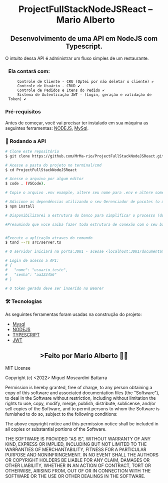 <h1 align="center" style="padding-left:10px;">  ProjectFullStackNodeJSReact – Mario Alberto</h1>

<h2 align="center">Desenvolvimento de uma API em NodeJS com Typescript.</h2>
<p>O intuito dessa API é administrar um fluxo simples de um restaurante.</p>
<div style="padding-left:10px;">
    <h3>Ela contará com:</h3>
    
        Controle de Cliente - CRU (Optei por não deletar o cliente) ✔️ 
        Controle de Usuário - CRUD ✔️
        Controle de Pedidos e Itens do Pedido ✔️ 
        Sistema de Autenticação JWT - (Login, geração e validação de Token) ✔️
</div>


### Pré-requisitos
Antes de começar, você vai precisar ter instalado em sua máquina as seguintes ferramentas:
[NODEJS](https://nodejs.org/en/download/current), [MySql](https://www.mysql.com).

### 🎲 Rodando a API

```bash
# Clone este repositório
$ git clone https://github.com/MrMa-rio/ProjectFullStackNodeJSReact.git

# Acesse a pasta do projeto no terminal/cmd
$ cd ProjectFullStackNodeJSReact

# Acesse o arquivo por algum editor
$ code . (VSCode).

# Copie o arquivo .env example, altere seu nome para .env e altere somente os dados do banco de dados referente ao que você irá utilizar.

# Adicione as dependências utilizando o seu Gerenciador de pacotes (o meu é o NPM)
$ npm install

# Disponibilizarei a estrutura do banco para simplificar o processo (dumpDB.sql), porem caso queira usar um de sua escolha, siga o proximo passo

#Presumindo que voce saiba fazer toda estrutura de conexão com o seu banco alternativo, crie a classe espelhada na interface DBGeneric e ligue na classe principal "DB", o resto deverá se comportar normalmente.


#Execute a aplicação atraves do comando
$ tsnd --rs src/server.ts

# O servidor iniciará na porta:3001 - acesse <localhost:3001/documentation>

# Login de acesso a API:
# {
#   "nome": "usuario_teste",
#   "senha": "aa123456"
# }

# O token gerado deve ser inserido no Bearer
```
### 🛠 Tecnologias

As seguintes ferramentas foram usadas na construção do projeto:

- [Mysql](https://www.mysql.com)
- [NODEJS](https://nodejs.org/en/)
- [TYPESCRIPT](https://www.typescriptlang.org/docs/)
- [JWT](https://jwt-auth.readthedocs.io/en/develop/)

<h2 align="center">>Feito por Mario Alberto 👋🏽</h2>

MIT License

Copyright (c) <2022> Miguel Moscardini Battarra

Permission is hereby granted, free of charge, to any person obtaining a copy
of this software and associated documentation files (the "Software"), to deal
in the Software without restriction, including without limitation the rights
to use, copy, modify, merge, publish, distribute, sublicense, and/or sell
copies of the Software, and to permit persons to whom the Software is
furnished to do so, subject to the following conditions:

The above copyright notice and this permission notice shall be included in all
copies or substantial portions of the Software.

THE SOFTWARE IS PROVIDED "AS IS", WITHOUT WARRANTY OF ANY KIND, EXPRESS OR
IMPLIED, INCLUDING BUT NOT LIMITED TO THE WARRANTIES OF MERCHANTABILITY,
FITNESS FOR A PARTICULAR PURPOSE AND NONINFRINGEMENT. IN NO EVENT SHALL THE
AUTHORS OR COPYRIGHT HOLDERS BE LIABLE FOR ANY CLAIM, DAMAGES OR OTHER
LIABILITY, WHETHER IN AN ACTION OF CONTRACT, TORT OR OTHERWISE, ARISING FROM,
OUT OF OR IN CONNECTION WITH THE SOFTWARE OR THE USE OR OTHER DEALINGS IN THE
SOFTWARE.


